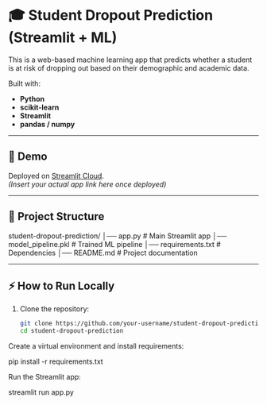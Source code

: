 # 🎓 Student Dropout Prediction (Streamlit + ML)

This is a web-based machine learning app that predicts whether a student is at risk of dropping out based on their demographic and academic data.  

Built with:
- **Python**
- **scikit-learn**
- **Streamlit**
- **pandas / numpy**

---

## 🚀 Demo
Deployed on [Streamlit Cloud](https://streamlit.io/).  
*(Insert your actual app link here once deployed)*

---

## 📂 Project Structure
student-dropout-prediction/
│── app.py # Main Streamlit app
│── model_pipeline.pkl # Trained ML pipeline
│── requirements.txt # Dependencies
│── README.md # Project documentation


---

## ⚡ How to Run Locally

1. Clone the repository:
   ```bash
   git clone https://github.com/your-username/student-dropout-prediction.git
   cd student-dropout-prediction


Create a virtual environment and install requirements:

pip install -r requirements.txt


Run the Streamlit app:

streamlit run app.py
